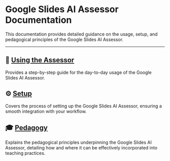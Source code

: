 # Google Slides AI Assessor Documentation

This documentation provides detailed guidance on the usage, setup, and pedagogical principles of the Google Slides AI Assessor.

---

## 📘 [Using the Assessor](./howTos/README.md)

Provides a step-by-step guide for the day-to-day usage of the Google Slides AI Assessor.


## ⚙️ [Setup](./setup/README.md)

Covers the process of setting up the Google Slides AI Assessor, ensuring a smooth integration with your workflow.


## 🎓 [Pedagogy](./pedagogy/README.md)

Explains the pedagogical principles underpinning the Google Slides AI Assessor, detailing how and where it can be effectively incorporated into teaching practices.


